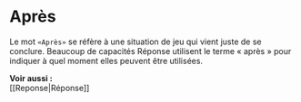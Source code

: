 # Après
Le mot `«Après»` se réfère à une situation de jeu qui vient juste de se conclure. Beaucoup de capacités Réponse utilisent le terme « après » pour indiquer à quel moment elles peuvent être utilisées.

**Voir aussi :**  
[[Reponse|Réponse]]
